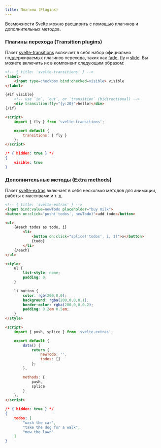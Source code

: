 ```yaml
---
title: Плагины (Plugins)
---
```


Возможности Svelte можно расширить с помощью плагинов и дополнительных методов.
<!-- Svelte can be extended with plugins and extra methods. -->

### Плагины перехода (Transition plugins)

Пакет [svelte-transitions](https://github.com/sveltejs/svelte-transitions) включает в себя набор официально поддерживаемых плагинов перехода, таких как [fade](https://github.com/sveltejs/svelte-transitions-fade), [fly](https://github.com/sveltejs/svelte-transitions-fly) и [slide](https://github.com/sveltejs/svelte-transitions-slide). Вы можете включить их в компонент следующим образом:
<!-- The [svelte-transitions](https://github.com/sveltejs/svelte-transitions) package includes a selection of officially supported transition plugins, such as [fade](https://github.com/sveltejs/svelte-transitions-fade), [fly](https://github.com/sveltejs/svelte-transitions-fly) and [slide](https://github.com/sveltejs/svelte-transitions-slide). You can include them in a component like so: -->

```html
<!-- { title: 'svelte-transitions' } -->
<label>
	<input type=checkbox bind:checked=visible> visible
</label>

{#if visible}
	<!-- use `in`, `out`, or `transition` (bidirectional) -->
	<div transition:fly="{y:20}">hello!</div>
{/if}

<script>
	import { fly } from 'svelte-transitions';

	export default {
		transitions: { fly }
	};
</script>
```

```json
/* { hidden: true } */
{
	visible: true
}
```


### Дополнительные методы (Extra methods)

Пакет [svelte-extras](https://github.com/sveltejs/svelte-extras) включает в себя несколько методов для анимации, работы с массивами и т. д.
<!-- The [svelte-extras](https://github.com/sveltejs/svelte-extras) package includes a handful of methods for tweening (animating), manipulating arrays and so on. -->

```html
<!-- { title: 'svelte-extras' } -->
<input bind:value=newTodo placeholder="buy milk">
<button on:click="push('todos', newTodo)">add todo</button>

<ul>
	{#each todos as todo, i}
		<li>
			<button on:click="splice('todos', i, 1)">x</button>
			{todo}
		</li>
	{/each}
</ul>

<style>
	ul {
		list-style: none;
		padding: 0;
	}

	li button {
		color: rgb(200,0,0);
		background: rgba(200,0,0,0.1);
		border-color: rgba(200,0,0,0.2);
		padding: 0.2em 0.5em;
	}
</style>

<script>
	import { push, splice } from 'svelte-extras';

	export default {
		data() {
			return {
				newTodo: '',
				todos: []
			};
		},

		methods: {
			push,
			splice
		}
	};
</script>
```

```json
/* { hidden: true } */
{
	todos: [
		"wash the car",
		"take the dog for a walk",
		"mow the lawn"
	]
}
```
